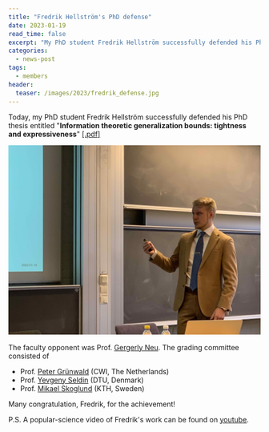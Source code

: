 ```yaml
---
title: "Fredrik Hellström's PhD defense"
date: 2023-01-19
read_time: false
excerpt: "My PhD student Fredrik Hellström successfully defended his PhD thesis"
categories:
  - news-post
tags:
  - members
header:
  teaser: /images/2023/fredrik_defense.jpg
---
```


Today, my PhD student Fredrik Hellström successfully defended his PhD thesis entitled 
"**Information theoretic generalization bounds: tightness and expressiveness**" [[.pdf]](https://evt.ungpd.com/Issues/dd1df13d-d893-48ef-a233-559dfdfd586e/Click?ContactId=8ad52a77-803a-4e7f-98d9-d9f1be23f3d1&url=https%3a%2f%2fchalmersuniversity.box.com%2fs%2fy7a50qdyxaz988vdasl18yfj9op2j9pu)

![Fredrik during his PhD thesis presentation](/images/2023/fredrik_defense.jpg)

The faculty opponent was Prof. [Gergerly Neu](http://cs.bme.hu/~gergo/).
The grading committee consisted of 
- Prof. [Peter Grünwald](https://safestatistics.com) (CWI, The Netherlands)
- Prof. [Yevgeny Seldin](https://sites.google.com/site/yevgenyseldin/) (DTU, Denmark)
- Prof. [Mikael Skoglund](https://people.kth.se/~skoglund/) (KTH, Sweden)

Many congratulation, Fredrik, for the achievement!  

P.S.
A popular-science video of Fredrik's work can be found on [youtube](https://www.youtube.com/watch?v=1FiPrjR5WpM).
